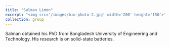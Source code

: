 ```yaml
---
title: "Salman Limon"
excerpt: "<img src='/images/bio-photo-2.jpg' width='200' height='150'>"
collection: group
---
```


Salman obtained his PhD from Bangladesh University of Engineering and Technology. His research is on solid-state batteries.
